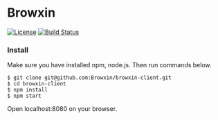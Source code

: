 # Browxin
[![License](https://img.shields.io/badge/License-Apache%202.0-blue.svg)](https://opensource.org/licenses/Apache-2.0)
[![Build Status](https://travis-ci.org/Browxin/browxin-client.svg?branch=master)](https://travis-ci.org/Browxin/browxin-client)

<!--
## What's Browxin?
First thing first, please check Browxin.

Browxin is a Platform of Web App.
You can use it as a start page, new tab, etc...
It can be used by pc, tablet, smart phone, even sidebar of browser.

As I said, it's a platform, so you can make your own App and commit.
All Apps should be free in Browxin.

## For Developers
You can run Browxin in your local machine.
I only provide client side but it's enough to make new App.

-->
### Install
Make sure you have installed npm, node.js.
Then run commands below.

```
$ git clone git@github.com:Browxin/browxin-client.git
$ cd browxin-client
$ npm install
$ npm start
```

Open localhost:8080 on your browser.
<!--
### Provided API
-->
